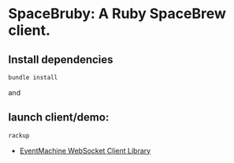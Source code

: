 # SpaceBruby: A Ruby SpaceBrew client.

## Install dependencies
``` bash
bundle install
```
and

## launch client/demo:
``` bash
rackup
```

- [EventMachine WebSocket Client Library](https://github.com/imanel/websocket-eventmachine-client)
